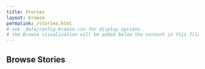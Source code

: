 ```yaml
---
title: Stories
layout: browse
permalink: /stories.html
# see _data/config-browse.csv for display options
# the Browse visualization will be added below the content in this file
---
```


## Browse Stories
